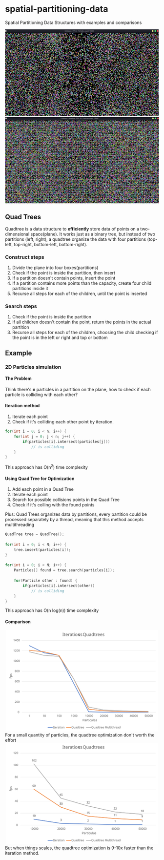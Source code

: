 # spatial-partitioning-data
Spatial Partitioning Data Structures with examples and comparisons

![Iteration](resources/greedy.png)
![QuadTree](resources/quadtree.png)
## Quad Trees
Quadtree is a data structure to **efficiently** store data of points on a two-dimensional space(plane). It works just as a binary tree,
but instead of two partitions (left, right), a quadtree organize the data with four partitions (top-left, top-right, bottom-left, bottom-right).

### Construct steps
1. Divide the plane into four boxes(partitions)
2. Check if the point is inside the partition, then insert
3. If a partition doesn't contain points, insert the point
4. If a partition contains more points than the capacity, create four child partitions inside it
5. Recurse all steps for each of the children, until the point is inserted

### Search steps
1. Check if the point is inside the partition
2. If all children doesn't contain the point, return the points in the actual partition
3. Recurse all steps for each of the children, choosing the child checking if the point is in the left or right and top or bottom 

## Example
### 2D Particles simulation
#### The Problem
Think there's **n** particles in a partition on the plane, how to check if each particle is colliding with each other?
#### Iteration method
1. Iterate each point
2. Check if it's colliding each other point by iteration.

```cpp
for(int i = 0; i < n; i++) {
    for(int j = 0; j < n; j++) {
        if(particles[i].intersect(particles[j]))
            // is colliding
    }
}
```

This approach has O(n<sup>2</sup>) time complexity

#### Using Quad Tree for Optimization
1. Add each point in a Quad Tree
2. Iterate each point
3. Search for possible collisions points in the Quad Tree
4. Check if it's colling with the found points

Plus: Quad Trees organizes data by partitions, every partition could be processed separately by a thread, meaning that this method accepts multithreading

```cpp
QuadTree tree = QuadTree();

for(int i = 0; i < N; i++) {
    tree.insert(particles[i]);
}

for(int i = 0; i < N; i++) {
    Particles[] found = tree.search(particles[i]);
    
    for(Particle other : found) {
        if(particles[i].intersect(other))
            // is colliding
    }
}

```

This approach has O(n log(n)) time complexity

#### Comparison
<center>
<img alt="Full Graph" src="resources/grafico.svg" width="500px"/>
</center>
For a small quantity of particles, the quadtree optimization don't worth the effort
<center>
<img alt="Focused Graph" src="resources/grafico_focado.svg" width="500px"/>
</center>
But when things scales, the quadtree optimization is 9-10x faster than the iteration method.
